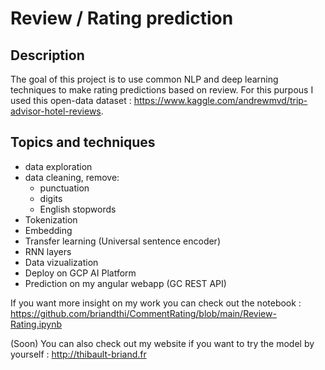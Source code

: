 # Review / Rating prediction

## Description
The goal of this project is to use common NLP and deep learning techniques to make rating predictions based on review.
For this purpous I used this open-data dataset : https://www.kaggle.com/andrewmvd/trip-advisor-hotel-reviews.

## Topics and techniques
- data exploration
- data cleaning, remove:
  * punctuation
  * digits
  * English stopwords
- Tokenization
- Embedding
- Transfer learning (Universal sentence encoder)
- RNN layers
- Data vizualization
- Deploy on GCP AI Platform
- Prediction on my angular webapp (GC REST API)

If you want more insight on my work you can check out the notebook : https://github.com/briandthi/CommentRating/blob/main/Review-Rating.ipynb

(Soon) You can also check out my website if you want to try the model by yourself : http://thibault-briand.fr
